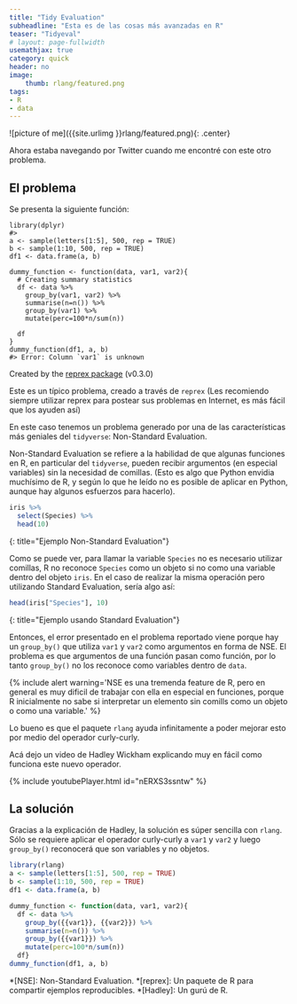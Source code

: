 ```yaml
---
title: "Tidy Evaluation"
subheadline: "Esta es de las cosas más avanzadas en R"
teaser: "Tidyeval"
# layout: page-fullwidth
usemathjax: true
category: quick
header: no
image:
    thumb: rlang/featured.png
tags:
- R
- data
---
```



![picture of me]({{site.urlimg }}rlang/featured.png){: .center}


Ahora estaba navegando por Twitter cuando me encontré con este otro problema.<!--more-->

## El problema

Se presenta la siguiente función:

<pre class="r"><code>library(dplyr)
#&gt; 
a &lt;- sample(letters[1:5], 500, rep = TRUE)
b &lt;- sample(1:10, 500, rep = TRUE)
df1 &lt;- data.frame(a, b)
 
dummy_function &lt;- function(data, var1, var2){
  # Creating summary statistics
  df &lt;- data %&gt;%
    group_by(var1, var2) %&gt;%
    summarise(n=n()) %&gt;%
    group_by(var1) %&gt;%
    mutate(perc=100*n/sum(n))
    
  df
}
dummy_function(df1, a, b)
#&gt; Error: Column `var1` is unknown</code></pre>
<p>Created by the <a href="https://reprex.tidyverse.org">reprex package</a> (v0.3.0)</p>


Este es un típico problema, creado a través de `reprex` (Les recomiendo siempre utilizar reprex para postear sus problemas en Internet, es más fácil que los ayuden así)

En este caso tenemos un problema generado por una de las características más geniales del `tidyverse`: Non-Standard Evaluation.

Non-Standard Evaluation se refiere a la habilidad de que algunas funciones en R, en particular del `tidyverse`, pueden recibir argumentos (en especial variables) sin la necesidad de comillas. (Esto es algo que Python envidia muchísimo de R, y según lo que he leído no es posible de aplicar en Python, aunque hay algunos esfuerzos para hacerlo).

```r
iris %>% 
  select(Species) %>%
  head(10)
```
{: title="Ejemplo Non-Standard Evaluation"}

Como se puede ver, para llamar la variable `Species` no es necesario utilizar comillas, R no reconoce `Species` como un objeto si no como una variable dentro del objeto `iris`. En el caso de realizar la misma operación pero utilizando Standard Evaluation, sería algo así:

```r
head(iris["Species"], 10)
```
{: title="Ejemplo usando Standard Evaluation"}

Entonces, el error presentado en el problema reportado viene porque hay un `group_by()` que utiliza `var1` y `var2` como argumentos en forma de NSE. El problema es que argumentos de una función pasan como función, por lo tanto `group_by()` no los reconoce como variables dentro de `data`.

{% include alert warning='NSE es una tremenda feature de R, pero en general es muy dificil de trabajar con ella en especial en funciones, porque R inicialmente no sabe si interpretar un elemento sin comills como un objeto o como una variable.' %}

Lo bueno es que el paquete `rlang` ayuda infinitamente a poder mejorar esto por medio del operador curly-curly.

Acá dejo un video de Hadley Wickham explicando muy en fácil como funciona este nuevo operador.

<div class='embed-youtube'>
{% include youtubePlayer.html id="nERXS3ssntw" %}
</div>

## La solución

Gracias a la explicación de Hadley, la solución es súper sencilla con `rlang`. Sólo se requiere aplicar el operador curly-curly a `var1` y `var2` y luego `group_by()` reconocerá que son variables y no objetos.


```r
library(rlang)
a <- sample(letters[1:5], 500, rep = TRUE)
b <- sample(1:10, 500, rep = TRUE)
df1 <- data.frame(a, b)

dummy_function <- function(data, var1, var2){
  df <- data %>%
    group_by({{var1}}, {{var2}}) %>%
    summarise(n=n()) %>%
    group_by({{var1}}) %>%
    mutate(perc=100*n/sum(n))
  df}
dummy_function(df1, a, b)
```

*[NSE]: Non-Standard Evaluation.
*[reprex]: Un paquete de R para compartir ejemplos reproducibles.
*[Hadley]: Un gurú de R.


